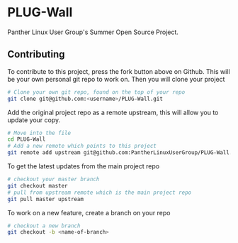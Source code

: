 PLUG-Wall
=========

Panther Linux User Group's Summer Open Source Project. 

Contributing
------------
To contribute to this project, press the fork button above on Github. This will be your own personal git repo to work on. 
Then you will clone your project
```bash
# Clone your own git repo, found on the top of your repo
git clone git@github.com:<username>/PLUG-Wall.git
```
Add the original project repo as a remote upstream, this will allow you to update your copy.
```bash
# Move into the file
cd PLUG-Wall
# Add a new remote which points to this project
git remote add upstream git@github.com:PantherLinuxUserGroup/PLUG-Wall.git
```
To get the latest updates from the main project repo
```bash
# checkout your master branch
git checkout master
# pull from upstream remote which is the main project repo
git pull master upstream
```
To work on a new feature, create a branch on your repo
```bash
# checkout a new branch
git checkout -b <name-of-branch>
```
